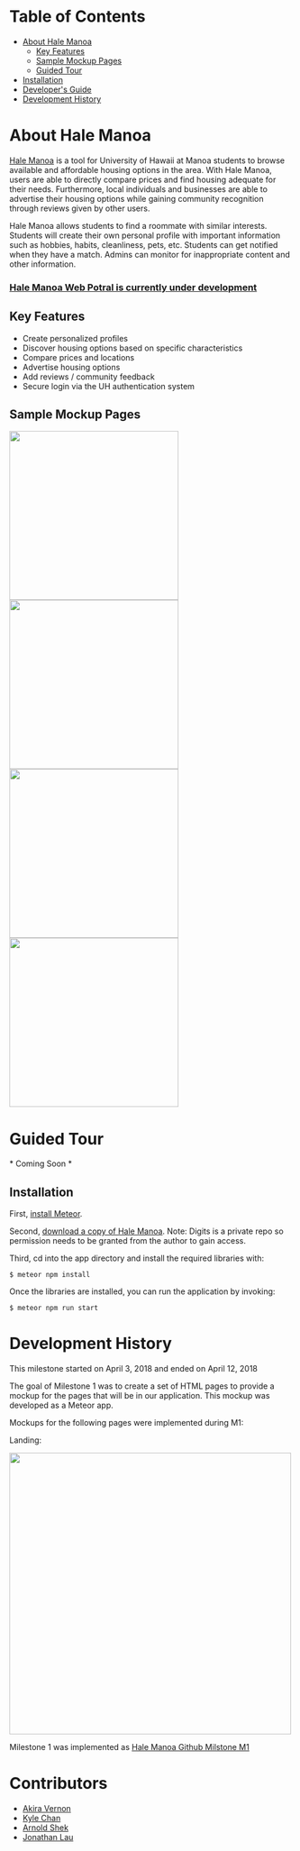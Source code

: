 
# Table of Contents

* [About Hale Manoa](#about-hale-manoa)
  * [Key Features](#key-features)
  * [Sample Mockup Pages](#sample-mockup-pages)
  * [Guided Tour](#guided-tour)
* [Installation](#installation)
* [Developer's Guide](#developers-guide)
* [Development History](#development-history)

  
# About Hale Manoa
[Hale Manoa]() is a tool for University of Hawaii at Manoa students to browse available and affordable housing options in the area. With Hale Manoa, users are able to directly compare prices and find housing adequate for their needs. Furthermore, local individuals and businesses are able to advertise their housing options while gaining community recognition through reviews given by other users. 

Hale Manoa allows students to find a roommate with similar interests. Students will create their own personal profile with important information such as hobbies, habits, cleanliness, pets, etc. Students can get notified when they have a match. Admins can monitor for inappropriate content and other information.


### [Hale Manoa Web Potral is currently under development]()

## Key Features
* Create personalized profiles
* Discover housing options based on specific characteristics
* Compare prices and locations
* Advertise housing options
* Add reviews / community feedback
* Secure login via the UH authentication system

## Sample Mockup Pages 

<img width="300px" src="images/Landing.png">
<img width="300px" src="images/Login.png">
<img width="300px" src="images/Homes.png">
<img width="300px" src="images/Host.png">


# Guided Tour
\* Coming Soon *



## Installation 

First, [install Meteor]( https://www.meteor.com/install).

Second, [download a copy of Hale Manoa](https://github.com/hale-manoa/hale-manoa). Note: Digits is a private repo so permission needs to be granted from the author to gain access. 

Third, cd into the app directory and install the required libraries with: 

```
$ meteor npm install 
```

Once the libraries are installed, you can run the application by invoking: 

```
$ meteor npm run start
```


# Development History

This milestone started on April 3, 2018 and ended on April 12, 2018

The goal of Milestone 1 was to create a set of HTML pages to provide a mockup for the pages that will be in our application. This mockup was developed as a Meteor app. 

Mockups for the following pages were implemented during M1:

Landing: 

<img width="500px" src="images/Landing.png">


Milestone 1 was implemented as [Hale Manoa Github Milstone M1](https://github.com/hale-manoa/hale-manoa/milestone/1)

# Contributors
  * [Akira Vernon](https://akirav.github.io/)
  * [Kyle Chan](https://kyle-chan.github.io/)
  * [Arnold Shek](https://arnoldshek.github.io/)
  * [Jonathan Lau](https://jon-lau.github.io/)
  
